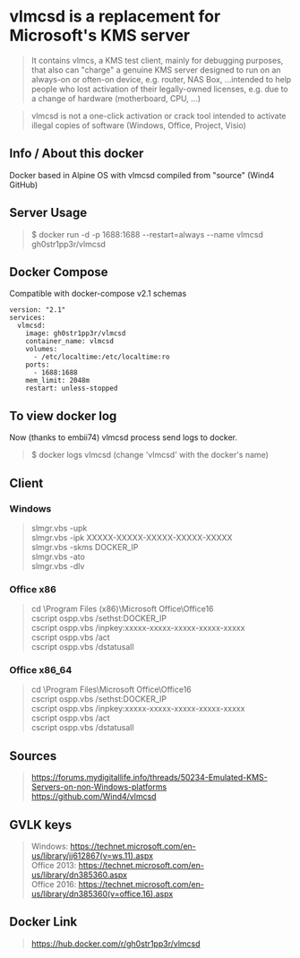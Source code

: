 # vlmcsd is a replacement for Microsoft's KMS server

> It contains vlmcs, a KMS test client, mainly for debugging purposes, that also can "charge" a genuine KMS server designed to run on an always-on or often-on device, e.g. router, NAS Box, ...intended to help people who lost activation of their legally-owned licenses, e.g. due to a change of hardware (motherboard, CPU, ...)
  
> vlmcsd is not a one-click activation or crack tool intended to activate illegal copies of software (Windows, Office, Project, Visio)

## Info / About this docker
Docker based in Alpine OS with vlmcsd compiled from "source" (Wind4 GitHub)

## Server Usage
> $ docker run -d -p 1688:1688 --restart=always --name vlmcsd gh0str1pp3r/vlmcsd

## Docker Compose

Compatible with docker-compose v2.1 schemas

```
version: "2.1"
services:
  vlmcsd:
    image: gh0str1pp3r/vlmcsd
    container_name: vlmcsd
    volumes:
      - /etc/localtime:/etc/localtime:ro
    ports:
      - 1688:1688
    mem_limit: 2048m
    restart: unless-stopped
```

## To view docker log
Now (thanks to embii74) vlmcsd process send logs to docker.
> $ docker logs vlmcsd (change 'vlmcsd' with the docker's name)

## Client
### Windows
>slmgr.vbs -upk  
>slmgr.vbs -ipk XXXXX-XXXXX-XXXXX-XXXXX-XXXXX  
>slmgr.vbs -skms DOCKER_IP  
>slmgr.vbs -ato  
>slmgr.vbs -dlv  

### Office x86
>cd \Program Files (x86)\Microsoft Office\Office16  
>cscript ospp.vbs /sethst:DOCKER_IP  
>cscript ospp.vbs /inpkey:xxxxx-xxxxx-xxxxx-xxxxx-xxxxx  
>cscript ospp.vbs /act  
>cscript ospp.vbs /dstatusall  

### Office x86_64
>cd \Program Files\Microsoft Office\Office16  
>cscript ospp.vbs /sethst:DOCKER_IP  
>cscript ospp.vbs /inpkey:xxxxx-xxxxx-xxxxx-xxxxx-xxxxx  
>cscript ospp.vbs /act  
>cscript ospp.vbs /dstatusall  

## Sources
> https://forums.mydigitallife.info/threads/50234-Emulated-KMS-Servers-on-non-Windows-platforms  
https://github.com/Wind4/vlmcsd

## GVLK keys
> Windows: https://technet.microsoft.com/en-us/library/jj612867(v=ws.11).aspx  
> Office 2013: https://technet.microsoft.com/en-us/library/dn385360.aspx  
> Office 2016: https://technet.microsoft.com/en-us/library/dn385360(v=office.16).aspx

## Docker Link
> https://hub.docker.com/r/gh0str1pp3r/vlmcsd
